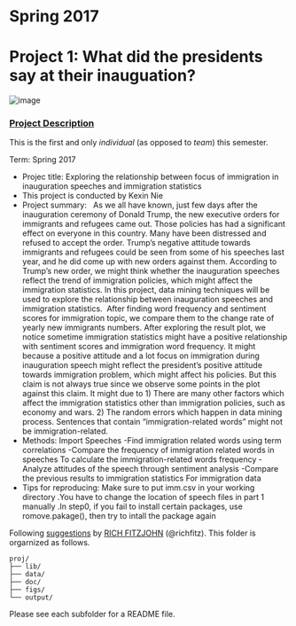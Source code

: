 # Spring 2017
# Project 1: What did the presidents say at their inauguation?

![image](figs/title.jpg)

### [Project Description](doc/)
This is the first and only *individual* (as opposed to *team*) this semester. 

Term: Spring 2017

+ Projec title: Exploring the relationship between focus of immigration in inauguration speeches and immigration statistics
+ This project is conducted by Kexin Nie
+ Project summary: 
   As we all have known, just few days after the inauguration ceremony of Donald Trump, the new executive orders for immigrants and refugees came out. Those policies has had a significant effect on everyone in this country. Many have been distressed and refused to accept the order. Trump’s negative attitude towards immigrants and refugees could be seen from some of his speeches last year, and he did come up with new orders against them. According to Trump’s new order, we might think whether the inauguration speeches reflect the trend of immigration policies, which might affect the immigration statistics. In this project, data mining techniques will be used to explore the relationship between inauguration speeches and immigration statistics.
  After finding word frequency and sentiment scores for immigration topic, we compare them to the change rate of yearly new immigrants numbers. After exploring the result plot, we notice sometime immigration statistics might have a positive relationship with sentiment scores and immigration word frequency. It might because a positive attitude and a lot focus on immigration during inauguration speech might reflect the president’s positive attitude towards immigration problem, which might affect his policies. But this claim is not always true since we observe some points in the plot against this claim. It might due to 1) There are many other factors which affect the immigration statistics other than immigration policies, such as economy and wars. 2) The random errors which happen in data mining process. Sentences that contain “immigration-related words” might not be immigration-related.
+ Methods:
 Import Speeches
 -Find immigration related words using term correlations
 -Compare the frequency of immigration related words in speeches To calculate the immigration-related words frequency
 -Analyze attitudes of the speech through sentiment analysis
 -Compare the previous results to immigration statistics For immigration data
+ Tips for reproducing:
 Make sure to put imm.csv in your working directory
 .You have to change the location of speech files in part 1 manually
 .In step0, if you fail to install certain packages, use romove.pakage(), then try to intall the package again
 
Following [suggestions](http://nicercode.github.io/blog/2013-04-05-projects/) by [RICH FITZJOHN](http://nicercode.github.io/about/#Team) (@richfitz). This folder is orgarnized as follows.

```
proj/
├── lib/
├── data/
├── doc/
├── figs/
└── output/
```

Please see each subfolder for a README file.
